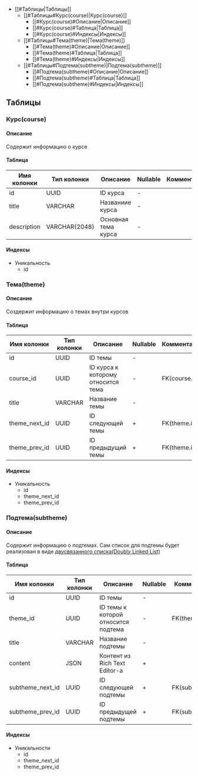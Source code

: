 - [[#Таблицы|Таблицы]]
	- [[#Таблицы#Курс(сourse)|Курс(сourse)]]
		- [[#Курс(сourse)#Описание|Описание]]
		- [[#Курс(сourse)#Таблица|Таблица]]
		- [[#Курс(сourse)#Индексы|Индексы]]
	- [[#Таблицы#Тема(theme)|Тема(theme)]]
		- [[#Тема(theme)#Описание|Описание]]
		- [[#Тема(theme)#Таблица|Таблица]]
		- [[#Тема(theme)#Индексы|Индексы]]
	- [[#Таблицы#Подтема(subtheme)|Подтема(subtheme)]]
		- [[#Подтема(subtheme)#Описание|Описание]]
		- [[#Подтема(subtheme)#Таблица|Таблица]]
		- [[#Подтема(subtheme)#Индексы|Индексы]]

## Таблицы
### Курс(сourse)
#### Описание
Содержит информацию о курсе
#### Таблица
| Имя колонки | Тип колонки   | Описание            | Nullable | Комментарии |
| ----------- | ------------- | ------------------- | -------- | ----------- |
| id          | UUID          | ID курса            | -        |             |
| title       | VARCHAR       | Названиие курса     | -        |             |
| description | VARCHAR(2048) | Основная тема курса | -        |             |
#### Индексы
- Уникальность
	- id
### Тема(theme)
#### Описание
Создержит информацию о темах внутри курсов
#### Таблица
| Имя колонки   | Тип колонки | Описание                           | Nullable | Комментарии   |
| ------------- | ----------- | ---------------------------------- | -------- | ------------- |
| id            | UUID        | ID темы                            | -        |               |
| course_id     | UUID        | ID курса к которому относится тема | -        | FK(course.id) |
| title         | VARCHAR     | Название темы                      | -        |               |
| theme_next_id | UUID        | ID следующей темы                  | +        | FK(theme.id)  |
| theme_prev_id | UUID        | ID предыдущий темы                 | +        | FK(theme.id)  | 
#### Индексы
- Уникальность
	- id
	- theme_next_id
	- theme_prev_id
### Подтема(subtheme)
#### Описание
Содержит информацию о подтемах. Сам список для подтемы будет реализован в виде [двусвязанного списка(Doubly Linked List)](https://en.wikipedia.org/wiki/Doubly_linked_list)
#### Таблица
| Имя колонки      | Тип колонки | Описание                            | Nullable | Комментарии     |
| ---------------- | ----------- | ----------------------------------- | -------- | --------------- |
| id               | UUID        | ID темы                             | -        |                 |
| theme_id         | UUID        | ID темы к которой относится подтема | -        | FK(theme.id)    |
| title            | VARCHAR     | Название подтемы                    | -        |                 |
| content          | JSON        | Контент из Rich Text Editor-а       | +        |                 |
| subtheme_next_id | UUID        | ID следующей подтемы                | +        | FK(subtheme.id) |
| subtheme_prev_id | UUID        | ID предыдущей подтемы               | +        | FK(subtheme.id) |
#### Индексы
- Уникальности
	- id
	- theme_next_id
	- theme_prev_id
